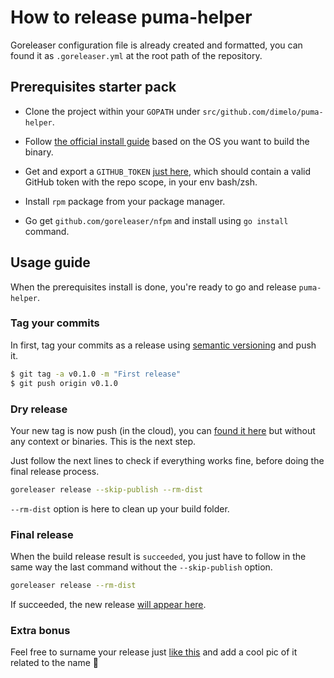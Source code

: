 # How to release puma-helper

Goreleaser configuration file is already created and formatted, you can found it as `.goreleaser.yml` at the root path of the repository.

## Prerequisites starter pack

* Clone the project within your `GOPATH` under `src/github.com/dimelo/puma-helper`.

* Follow [the official install guide](https://goreleaser.com/install/) based on the OS you want to build the binary.
* Get and export a `GITHUB_TOKEN` [just here](https://github.com/settings/tokens), which should contain a valid GitHub token with the repo scope, in your env bash/zsh.

* Install `rpm` package from your package manager.
* Go get `github.com/goreleaser/nfpm` and install using `go install` command.

## Usage guide

When the prerequisites install is done, you're ready to go and release `puma-helper`.

### Tag your commits

In first, tag your commits as a release using [semantic versioning](https://semver.org/) and push it.
```bash
$ git tag -a v0.1.0 -m "First release"
$ git push origin v0.1.0
````

### Dry release

Your new tag is now push (in the cloud), you can [found it here](https://github.com/dimelo/puma-helper/tags) but without any context or binaries. This is the next step.

Just follow the next lines to check if everything works fine, before doing the final release process.

```bash
goreleaser release --skip-publish --rm-dist
```

`--rm-dist` option is here to clean up your build folder.

### Final release

When the build release result is `succeeded`, you just have to follow in the same way the last command without the `--skip-publish` option.

```bash
goreleaser release --rm-dist
```

If succeeded, the new release [will appear here](https://github.com/dimelo/puma-helper/releases). 

### Extra bonus

Feel free to surname your release just [like this](https://github.com/dimelo/puma-helper/releases/tag/v1.0.0) and add a cool pic of it related to the name :rocket: